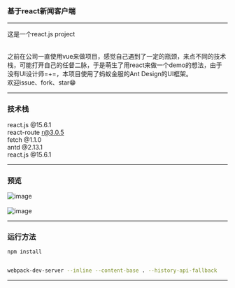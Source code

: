 ### 基于react新闻客户端 

---

这是一个react.js project</br></br>

之前在公司一直使用vue来做项目，感觉自己遇到了一定的瓶颈，来点不同的技术栈，可能打开自己的任督二脉，于是萌生了用react来做一个demo的想法，由于没有UI设计师=+=，本项目使用了蚂蚁金服的Ant Design的UI框架。</br>
欢迎issue、fork、star😁

---


### 技术栈
 react.js @15.6.1</br>
 react-route r@3.0.5</br>
 fetch @1.1.0</br>
 antd @2.13.1</br>
 react.js @15.6.1</br>

---

### 预览
![image](http://ocpq9p0bj.bkt.clouddn.com/image/1.png)</br></br>
![image](http://ocpq9p0bj.bkt.clouddn.com/image/2.png)

---
### 运行方法
```bash
npm install


webpack-dev-server --inline --content-base . --history-api-fallback
```

---



